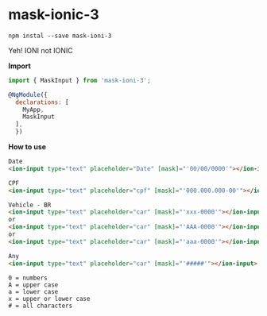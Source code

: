 # mask-ionic-3

`npm instal --save mask-ioni-3`

Yeh! IONI not IONIC

**Import**
```javascript
import { MaskInput } from 'mask-ioni-3';

@NgModule({
  declarations: [
    MyApp,
    MaskInput
  ],
  })
```

**How to use**
```html
Date
<ion-input type="text" placeholder="Date" [mask]="'00/00/0000'"></ion-input>

CPF
<ion-input type="text" placeholder="cpf" [mask]="'000.000.000-00'"></ion-input>

Vehicle - BR
<ion-input type="text" placeholder="car" [mask]="'xxx-0000'"></ion-input>
or
<ion-input type="text" placeholder="car" [mask]="'AAA-0000'"></ion-input>
or
<ion-input type="text" placeholder="car" [mask]="'aaa-0000'"></ion-input>

Any
<ion-input type="text" placeholder="car" [mask]="'#####'"></ion-input>
```

```
0 = numbers
A = upper case
a = lower case
x = upper or lower case
# = all characters
```
